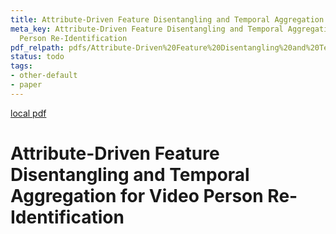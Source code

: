 ```yaml
---
title: Attribute-Driven Feature Disentangling and Temporal Aggregation for Video Person Re-Identification
meta_key: Attribute-Driven Feature Disentangling and Temporal Aggregation for Video
  Person Re-Identification
pdf_relpath: pdfs/Attribute-Driven%20Feature%20Disentangling%20and%20Temporal%20Aggregation%20for%20Video%20Person%20Re-Identification.pdf
status: todo
tags:
- other-default
- paper
---
```


[local pdf](../../../pdfs/Attribute-Driven%20Feature%20Disentangling%20and%20Temporal%20Aggregation%20for%20Video%20Person%20Re-Identification.pdf)

# Attribute-Driven Feature Disentangling and Temporal Aggregation for Video Person Re-Identification
